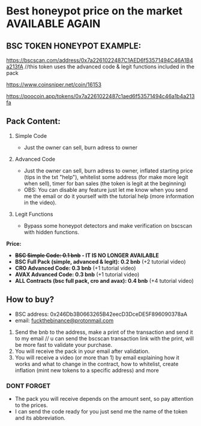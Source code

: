 # Best honeypot price on the market AVAILABLE AGAIN

## BSC TOKEN HONEYPOT EXAMPLE: 

https://bscscan.com/address/0x7a2261022487C1AED6f53571494C46A1B4a213fA //this token uses the advanced code & legit functions included in the pack 

https://www.coinsniper.net/coin/16153

https://poocoin.app/tokens/0x7a2261022487c1aed6f53571494c46a1b4a213fa


## Pack Content: 

1. Simple Code
    - Just the owner can sell, burn adress to owner
    
2. Advanced Code
    - Just the owner can sell, burn adress to owner, inflated starting price (tips in the txt "help"), whitelist some address (for make more legit when sell), timer for ban sales (the token is legit at the beginning)
    - OBS: You can disable any feature just let me know when you send me the email or do it yourself with the tutorial help (more information in the video).
   
3. Legit Functions
    - Bypass some honeypot detectors and make verification on bscscan with hidden functions.

****Price**:**

- **~~BSC Simple Code: 0.1 bnb~~ - IT IS NO LONGER AVAILABLE**
- **BSC Full Pack (simple, advanced & legit): 0.2 bnb**  (+2 tutorial video)
- **CRO Advanced Code: 0.3 bnb**  (+1 tutorial video)
- **AVAX Advanced Code: 0.3 bnb**  (+1 tutorial video)
- **ALL Contracts (bsc full pack, cro and avax): 0.4 bnb**  (+4 tutorial video)




## How to buy?
- BSC address: 0x246Db3B0663265B42eecD3DceDE5F896090378aA 
- email: fuckthebinance@protonmail.com


1. Send the bnb to the address, make a print of the transaction and send it to my email // u can send the bscscan transaction link with the print, will be more fast to validate your purchase. 
2. You will receive the pack in your email after validation.
3. You will receive a video (or more than 1) by email explaining how it works and what to change in the contract, how to whitelist, create inflation (mint new tokens to a specific address) and more


### DONT FORGET

- The pack you will receive depends on the amount sent, so pay attention to the prices.
- I can send the code ready for you just send me the name of the token and its abbreviation.


